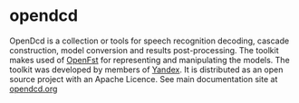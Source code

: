 opendcd
=======

OpenDcd is a collection or tools for speech recognition decoding, cascade
construction, model conversion and results post-processing. The toolkit makes
used of [OpenFst](http://openfst.org) for representing and manipulating the 
models. The toolkit was developed by members of [Yandex](http://yandex.com). 
It is distributed as an  open source project with an Apache Licence.
See main documentation site at [opendcd.org](http://opendcd.github.io/)
